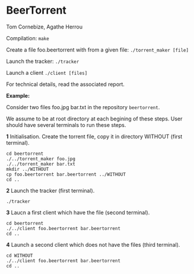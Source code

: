 # BeerTorrent

Tom Cornebize, Agathe Herrou

Compilation: `make`

Create a file foo.beertorrent with from a given file: `./torrent_maker [file]`

Launch the tracker: `./tracker`

Launch a client `./client [files]`

For technical details, read the associated report.

**Example:**

Consider two files foo.jpg bar.txt in the repository `beertorrent`.

We assume to be at root directory at each begining of these steps. User should
have several terminals to run these steps.

**1** Initialisation. Create the torrent file, copy it in directory WITHOUT (first terminal).
```
cd beertorrent
./../torrent_maker foo.jpg
./../torrent_maker bar.txt
mkdir ../WITHOUT
cp foo.beertorrent bar.beertorrent ../WITHOUT
cd ..
```

**2** Launch the tracker (first terminal).
```
./tracker
```

**3** Laucn a first client which have the file (second terminal).
```
cd beertorrent
./../client foo.beertorrent bar.beertorrent
cd ..
```

**4** Launch a second client which does not have the files (third terminal).
```
cd WITHOUT
./../client foo.beertorrent bar.beertorrent
cd ..
```
